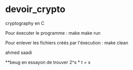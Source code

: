 # devoir_crypto
cryptography en C



Pour éxecuter le programme : make
			make run 
					
Pour enlever les fichiers créés par l'éxecution : make clean



ahmed saadi



**beug en essayon de trouver 2^s * t = x